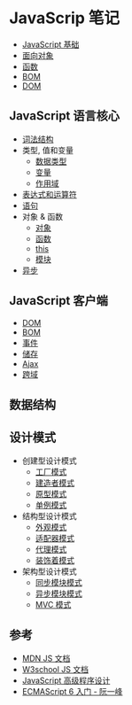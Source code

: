 # JavaScrip 笔记

- [JavaScript 基础](./基础知识/JS基础.md)
- [面向对象](./基础知识/面向对象.md)
- [函数](./基础知识/函数.md)
- [BOM](./基础知识/BOM.md)
- [DOM](./基础知识/DOM.md)

## JavaScript 语言核心

- [词法结构]()
- 类型, 值和变量
  - [数据类型](./语言核心/类型_值_变量/数据类型.md)
  - [变量](./语言核心/类型_值_变量/变量.md)
  - [作用域](./语言核心/类型_值_变量/作用域.md)
- [表达式和运算符]()
- [语句]()
- 对象 & 函数
  - [对象](./语言核心/对象_函数/对象.md)
  - [函数](./语言核心/对象_函数/函数.md)
  - [this](./语言核心/对象_函数/this.md)
  - [模块](./语言核心/对象_函数/模块.md)
- [异步](./语言核心/异步/异步.md)

## JavaScript 客户端

- [DOM](./客户端/DOM.md)
- [BOM](./客户端/BOM.md)
- [事件](./客户端/事件.md)
- [储存](./客户端/储存.md)
- [Ajax](./客户端/ajax.md)
- [跨域](./客户端/跨域.md)

## 数据结构

## 设计模式

- 创建型设计模式
  - [工厂模式](./设计模式/创建型/工厂模式.md)
  - [建造者模式](./设计模式/创建型/建造者模式.md)
  - [原型模式](./设计模式/创建型/原型模式.md)
  - [单例模式](./设计模式/创建型/单例模式.md)
- 结构型设计模式
  - [外观模式](./设计模式/结构型/外观模式.md)
  - [适配器模式](./设计模式/结构型/适配器模式.md)
  - [代理模式](./设计模式/结构型/代理模式.md)
  - [装饰着模式](./设计模式/结构型/装饰着模式.md)
- 架构型设计模式
  - [同步模块模式](./设计模式/架构型/同步模块模式.md)
  - [异步模块模式](./设计模式/架构型/异步模块模式.md)
  - [MVC 模式](./设计模式/架构型/mvc模式.md)

## 参考

- [MDN JS 文档](https://developer.mozilla.org/zh-CN/docs/Web/JavaScript/Reference/Global_Objects)
- [W3school JS 文档](http://www.w3school.com.cn/jsref/index.asp)
- [JavaScript 高级程序设计](http://www.ituring.com.cn/book/946)
- [ECMAScript 6 入门 - 阮一峰](http://es6.ruanyifeng.com/)
